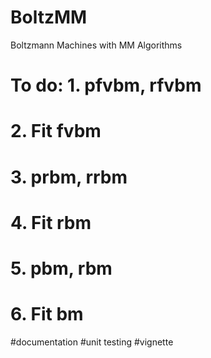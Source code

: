 # BoltzMM
Boltzmann Machines with MM Algorithms

# To do: 1. pfvbm, rfvbm 
# 2. Fit fvbm
# 3. prbm, rrbm
# 4. Fit rbm
# 5. pbm, rbm
# 6. Fit bm

#documentation
#unit testing
#vignette
